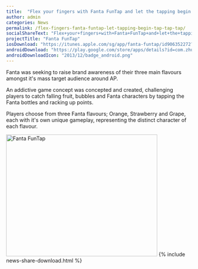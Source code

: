 ```yaml
---
title:  "Flex your fingers with Fanta FunTap and let the tapping begin. Tap! Tap! Tap!"
author: admin
categories: News
permalink: /flex-fingers-fanta-funtap-let-tapping-begin-tap-tap-tap/
socialShareText: "Flex+your+fingers+with+Fanta+FunTap+and+let+the+tapping+begin.+Tap%21+Tap%21+Tap%21"
projectTitle: "Fanta FunTap"
iosDownload: "https://itunes.apple.com/sg/app/fanta-funtap/id906352272?mt=8"
androidDownload: "https://play.google.com/store/apps/details?id=com.zhuangyihang.fanta"
androidDownloadIcon: "2013/12/badge_android.png"
---
```

Fanta was seeking to raise brand awareness of their three main flavours amongst it's mass target audience around AP.

An addictive game concept was concepted and created, challenging players to catch falling fruit, bubbles and Fanta characters by tapping the Fanta bottles and racking up points.

Players choose from three Fanta flavours; Orange, Strawberry and Grape, each with it's own unique gameplay, representing the distinct character of each flavour.


<img alt="Fanta FunTap" src="{{ site.assetsurl }}2014/09/thumbnail1.jpg" width="410" height="331">
<!--more-->
{% include news-share-download.html %}
